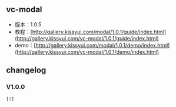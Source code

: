 ## vc-modal

* 版本：1.0.5
* 教程：[http://gallery.kissyui.com/modal/1.0.1/guide/index.html](http://gallery.kissyui.com/vc-modal/1.0.1/guide/index.html)
* demo：[http://gallery.kissyui.com/modal/1.0.1/demo/index.html](http://gallery.kissyui.com/vc-modal/1.0.1/demo/index.html)

## changelog

### V1.0.0

    [!]

